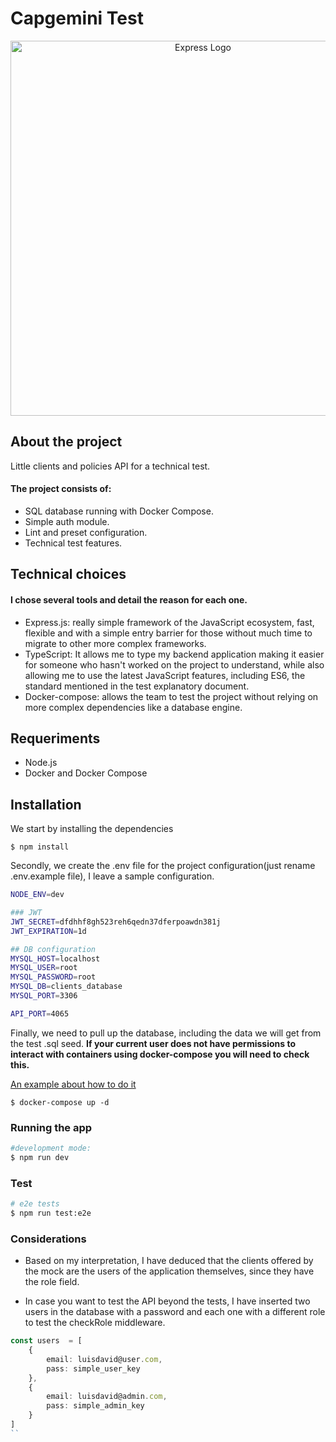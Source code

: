 # Capgemini Test

<p align="center">
  <img src="https://w7.pngwing.com/pngs/212/722/png-transparent-web-development-express-js-javascript-software-framework-laravel-world-wide-web-purple-blue-text.png" width="600" alt="Express Logo" />
</p>

## About the project
Little clients and policies API for a technical test.

#### The project consists of:
* SQL database running with Docker Compose.
* Simple auth module.
* Lint and preset configuration.
* Technical test features.


## Technical choices

#### I chose several tools and detail the reason for each one.

- Express.js: really simple framework of the JavaScript ecosystem, fast, flexible and with a simple entry barrier for those without much time to migrate to other more complex frameworks.
- TypeScript: It allows me to type my backend application making it easier for someone who hasn't worked on the project to understand, while also allowing me to use the latest JavaScript features, including ES6, the standard mentioned in the test explanatory document.
- Docker-compose: allows the team to test the project without relying on more complex dependencies like a database engine.


## Requeriments
- Node.js
- Docker and Docker Compose




## Installation

We start by installing the dependencies


```
$ npm install
```

Secondly, we create the .env file for the project configuration(just rename .env.example file), I leave a sample configuration.

```bash
NODE_ENV=dev

### JWT
JWT_SECRET=dfdhhf8gh523reh6qedn37dferpoawdn381j
JWT_EXPIRATION=1d

## DB configuration
MYSQL_HOST=localhost
MYSQL_USER=root
MYSQL_PASSWORD=root
MYSQL_DB=clients_database
MYSQL_PORT=3306

API_PORT=4065
```

Finally, we need to pull up the database, including the data we will get from the test .sql seed.
**If your current user does not have permissions to interact with containers using docker-compose you will need to check this.** 

[An example about how to do it](https://phoenixnap.com/kb/docker-permission-denied)

```
$ docker-compose up -d
```

### Running the app
```bash
#development mode:
$ npm run dev
```


### Test

```bash
# e2e tests
$ npm run test:e2e
```


### Considerations
- Based on my interpretation, I have deduced that the clients offered by the mock are the users of the application themselves, since they have the role field.

- In case you want to test the API beyond the tests, I have inserted two users in the database with a password and each one with a different role to test the checkRole middleware.
```typescript
const users  = [
    {
        email: luisdavid@user.com,
        pass: simple_user_key
    },
    {
        email: luisdavid@admin.com,
        pass: simple_admin_key
    }
]
``
